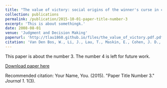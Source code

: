 ```yaml
---
title: "The value of victory: social origins of the winner's curse in common value auctions"
collection: publications
permalink: /publication/2015-10-01-paper-title-number-3
excerpt: 'This is about somethingk.'
date: 2008-08-01
venue: 'Judgment and Decision Making'
paperurl: 'http://tlau1860.github.io/files/the_value_of_victory.pdf.pdf'
citation: 'Van Den Bos, W., Li, J., Lau, T., Maskin, E., Cohen, J. D., Montague, P. R., & McClure, S. M. (2008). <i>The value of victory: social origins of the winner's curse in common value auctions. Judgment and decision making, 3</i> &quot;Paper Title Number 3.&quot; <i>Journal 1</i>. 1(3).'
---
```

This paper is about the number 3. The number 4 is left for future work.

[Download paper here](http://academicpages.github.io/files/paper3.pdf)

Recommended citation: Your Name, You. (2015). "Paper Title Number 3." <i>Journal 1</i>. 1(3).